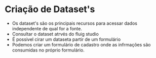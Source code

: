 # Criação de Dataset's
- Os dataset's são os principais recursos para acessar dados independente de qual for a  fonte.
- Consultar  o dataset atrvés do fluig studio
- É possivel cirar um dataseta partir de um formulário
- Podemos criar um formulário de cadastro onde as infrmações são consumidas no próprio formulário.